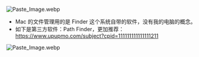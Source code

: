 
![Paste_Image.webp](https://openfilecdn.upupmo.com/upupmo-article/mac/basic/mac-basic-1-finder-1.png)


- Mac 的文件管理用的是 Finder 这个系统自带的软件，没有我的电脑的概念。
- 如下是第三方软件：Path Finder，更加推荐：<https://www.upupmo.com/subject?cpid=111111111111111211>


![Paste_Image.webp](https://openfilecdn.upupmo.com/upupmo-article/mac/basic/mac-basic-1-finder-2.png)
